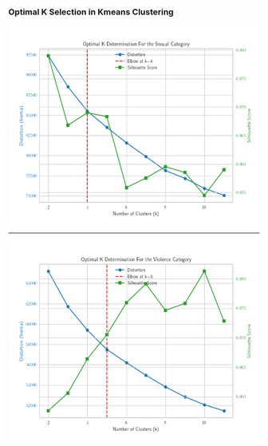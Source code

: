 ### Optimal K Selection in Kmeans Clustering

<img src="images/elbow_combined_SD_Filter_NSFW_Detector_NudeNet.png" alt="Elbow Combined Q16 GPT-4v" width="500" height="400" />

--------

<img src="images/elbow_combined_Q16_gpt-4v.png" alt="Elbow Combined Q16 GPT-4v" width="500" height="400" />
